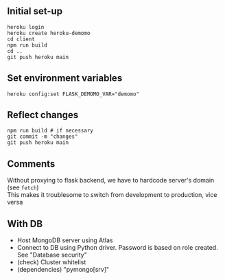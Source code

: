 ## Initial set-up
```
heroku login 
heroku create heroku-demomo
cd client
npm run build
cd ..
git push heroku main
```

## Set environment variables
```
heroku config:set FLASK_DEMOMO_VAR="demomo"
```

## Reflect changes
```
npm run build # if necessary
git commit -m "changes"
git push heroku main
```

## Comments
Without proxying to flask backend, we have to hardcode server's domain (see `fetch`) \
This makes it troublesome to switch from development to production, vice versa

## With DB
- Host MongoDB server using Atlas
- Connect to DB using Python driver. Password is based on role created. See "Database security"
- (check) Cluster whitelist
- (dependencies) "pymongo[srv]"
